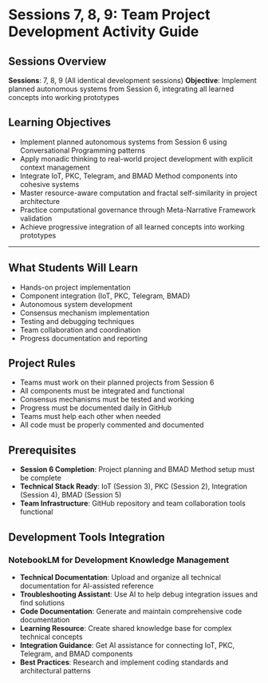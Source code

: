 # Sessions 7, 8, 9: Team Project Development Activity Guide

## **Sessions Overview**
**Sessions**: 7, 8, 9 (All identical development sessions)
**Objective**: Implement planned autonomous systems from Session 6, integrating all learned concepts into working prototypes

## **Learning Objectives**
- Implement planned autonomous systems from Session 6 using Conversational Programming patterns
- Apply monadic thinking to real-world project development with explicit context management
- Integrate IoT, PKC, Telegram, and BMAD Method components into cohesive systems
- Master resource-aware computation and fractal self-similarity in project architecture
- Practice computational governance through Meta-Narrative Framework validation
- Achieve progressive integration of all learned concepts into working prototypes

---

## **What Students Will Learn**
- Hands-on project implementation
- Component integration (IoT, PKC, Telegram, BMAD)
- Autonomous system development
- Consensus mechanism implementation
- Testing and debugging techniques
- Team collaboration and coordination
- Progress documentation and reporting

## **Project Rules**
- Teams must work on their planned projects from Session 6
- All components must be integrated and functional
- Consensus mechanisms must be tested and working
- Progress must be documented daily in GitHub
- Teams must help each other when needed
- All code must be properly commented and documented

## **Prerequisites**
- **Session 6 Completion**: Project planning and BMAD Method setup must be complete
- **Technical Stack Ready**: IoT (Session 3), PKC (Session 2), Integration (Session 4), BMAD (Session 5)
- **Team Infrastructure**: GitHub repository and team collaboration tools functional

## **Development Tools Integration**

### **NotebookLM for Development Knowledge Management**
- **Technical Documentation**: Upload and organize all technical documentation for AI-assisted reference
- **Troubleshooting Assistant**: Use AI to help debug integration issues and find solutions
- **Code Documentation**: Generate and maintain comprehensive code documentation
- **Learning Resource**: Create shared knowledge base for complex technical concepts
- **Integration Guidance**: Get AI assistance for connecting IoT, PKC, Telegram, and BMAD components
- **Best Practices**: Research and implement coding standards and architectural patterns
